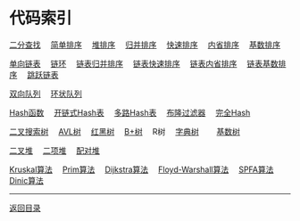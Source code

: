 # 代码索引

[二分查找](../../Array/array/search.go)　
[简单排序](../../Array/sort/basic_sort.go)　
[堆排序](../../Array/sort/heap_sort.go)　
[归并排序](../../Array/sort/merge_sort.go)　
[快速排序](../../Array/sort/quick_sort.go)　
[内省排序](../../Array/sort/intro_sort.go)　
[基数排序](../../Array/sort/radix_sort.go)　

[单向链表](../../LinkedList/list/list.go)　
[链环](../../LinkedList/list/ring.go)　
[链表归并排序](../../LinkedList/sort/merge_sort.go)　
[链表快速排序](../../LinkedList/sort/quick_sort.go)　
[链表内省排序](../../LinkedList/sort/intro_sort.go)　
[链表基数排序](../../LinkedList/sort/radix_sort.go)　
[跳跃链表](../../LinkedList/skiplist/list.go)　

[双向队列](../../LinkedList/deque/deque.go)　
[环状队列](../../Array/array/queue.go)　

[Hash函数](../../HashTable/hash/hash.go)　
[开链式Hash表](../../HashTable/chained)　
[多路Hash表](../../HashTable/cuckoo)　
[布隆过滤器](../../HashTable/hash/bloom_fliter.go)　
[完全Hash](../../HashTable/perfect/table.go)

[二叉搜索树](../../Tree/bst/simplebst/tree.go)　
[AVL树](../../Tree/bst/avltree)　
[红黑树](../../Tree/bst/rbtree)　
[B+树](../../Tree/bptree)　
R树　
[字典树](../../Tree/trie/tree.go)　　
[基数树](../../Tree/trie/radix/tree.go)　

[二叉堆](../../Heap/binary)　
[二项堆](../../Heap/binomial)　
[配对堆](../../Heap/pairing)　

[Kruskal算法](../../Graph/span/kruskal.go)　
[Prim算法](../../Graph/span/prim.go)　
[Dijkstra算法](../../Graph/path/dijkstra.go)　
[Floyd-Warshall算法](../../Graph/path/floyd-warshall.go)　
[SPFA算法](../../Graph/path/spfa.go)　
[Dinic算法](../../Graph/flow)　

---
[返回目录](../index.md)